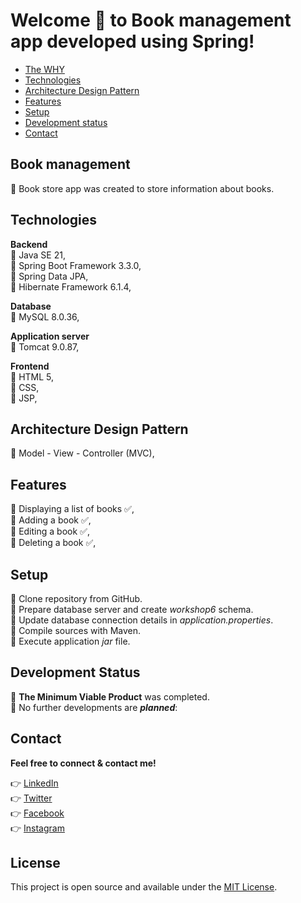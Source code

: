 # Welcome 👏 to Book management app developed using Spring!


* [The WHY](#book-management)
* [Technologies](#technologies)
* [Architecture Design Pattern](#architecture-design-pattern)
* [Features](#features)
* [Setup](#setup)
* [Development status](#development-status)
* [Contact](#contact)


## Book management
🔹 Book store app was created to store information about books.


## Technologies

**Backend**\
🔹 Java SE 21,\
🔹 Spring Boot Framework 3.3.0,\
🔹 Spring Data JPA,\
🔹 Hibernate Framework 6.1.4,

**Database**\
🔹 MySQL 8.0.36,

**Application server**\
🔹 Tomcat 9.0.87,

**Frontend**\
🔹 HTML 5,\
🔹 CSS,\
🔹 JSP,

## Architecture Design Pattern
🔹 Model - View - Controller (MVC),

## Features
🔹 Displaying a list of books ✅,\
🔹 Adding a book ✅,\
🔹 Editing a book ✅,\
🔹 Deleting a book ✅,


## Setup
🔹 Clone repository from GitHub.\
🔹 Prepare database server and create _workshop6_ schema.\
🔹 Update database connection details in _application.properties_.\
🔹 Compile sources with Maven.\
🔹 Execute application _jar_ file.


## Development Status
🔹 **The Minimum Viable Product** was completed.\
🔹 No further developments are **_planned_**:


## Contact
**Feel free to connect & contact me!**

👉 [LinkedIn](https://linkedin.com/in/annaherer) \
👉 [Twitter](https://twitter.com/hereranna) \
👉 [Facebook](https://fb.com/annaherer) \
👉 [Instagram](https://instagram.com/anna.herer)


## License
This project is open source and available under the [MIT License]().
